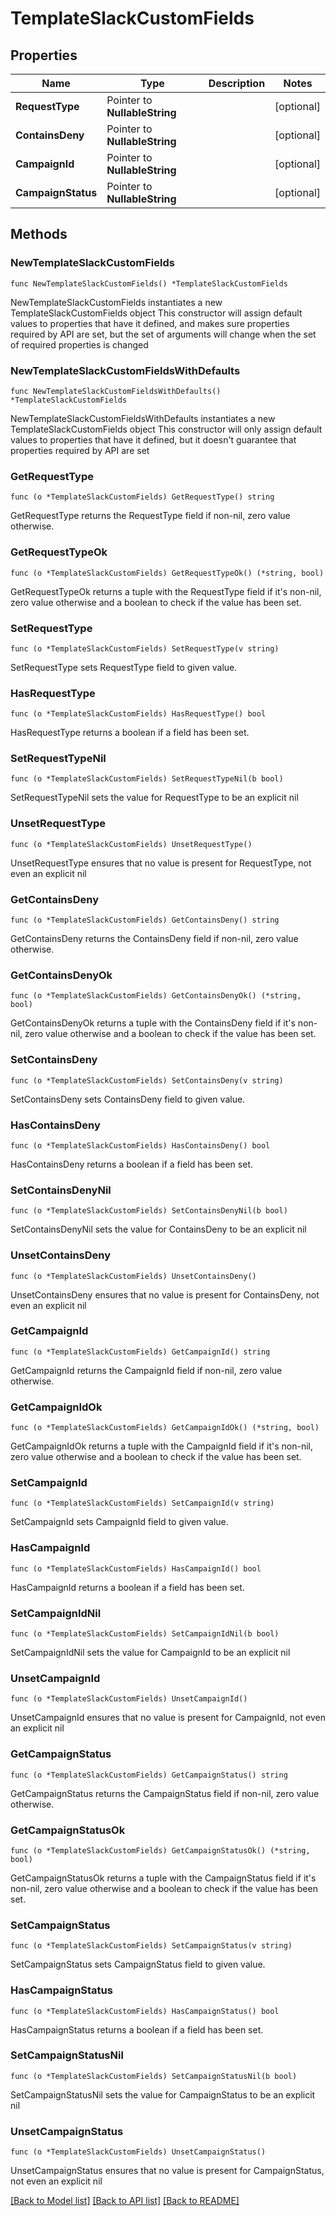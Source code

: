 # TemplateSlackCustomFields

## Properties

Name | Type | Description | Notes
------------ | ------------- | ------------- | -------------
**RequestType** | Pointer to **NullableString** |  | [optional] 
**ContainsDeny** | Pointer to **NullableString** |  | [optional] 
**CampaignId** | Pointer to **NullableString** |  | [optional] 
**CampaignStatus** | Pointer to **NullableString** |  | [optional] 

## Methods

### NewTemplateSlackCustomFields

`func NewTemplateSlackCustomFields() *TemplateSlackCustomFields`

NewTemplateSlackCustomFields instantiates a new TemplateSlackCustomFields object
This constructor will assign default values to properties that have it defined,
and makes sure properties required by API are set, but the set of arguments
will change when the set of required properties is changed

### NewTemplateSlackCustomFieldsWithDefaults

`func NewTemplateSlackCustomFieldsWithDefaults() *TemplateSlackCustomFields`

NewTemplateSlackCustomFieldsWithDefaults instantiates a new TemplateSlackCustomFields object
This constructor will only assign default values to properties that have it defined,
but it doesn't guarantee that properties required by API are set

### GetRequestType

`func (o *TemplateSlackCustomFields) GetRequestType() string`

GetRequestType returns the RequestType field if non-nil, zero value otherwise.

### GetRequestTypeOk

`func (o *TemplateSlackCustomFields) GetRequestTypeOk() (*string, bool)`

GetRequestTypeOk returns a tuple with the RequestType field if it's non-nil, zero value otherwise
and a boolean to check if the value has been set.

### SetRequestType

`func (o *TemplateSlackCustomFields) SetRequestType(v string)`

SetRequestType sets RequestType field to given value.

### HasRequestType

`func (o *TemplateSlackCustomFields) HasRequestType() bool`

HasRequestType returns a boolean if a field has been set.

### SetRequestTypeNil

`func (o *TemplateSlackCustomFields) SetRequestTypeNil(b bool)`

 SetRequestTypeNil sets the value for RequestType to be an explicit nil

### UnsetRequestType
`func (o *TemplateSlackCustomFields) UnsetRequestType()`

UnsetRequestType ensures that no value is present for RequestType, not even an explicit nil
### GetContainsDeny

`func (o *TemplateSlackCustomFields) GetContainsDeny() string`

GetContainsDeny returns the ContainsDeny field if non-nil, zero value otherwise.

### GetContainsDenyOk

`func (o *TemplateSlackCustomFields) GetContainsDenyOk() (*string, bool)`

GetContainsDenyOk returns a tuple with the ContainsDeny field if it's non-nil, zero value otherwise
and a boolean to check if the value has been set.

### SetContainsDeny

`func (o *TemplateSlackCustomFields) SetContainsDeny(v string)`

SetContainsDeny sets ContainsDeny field to given value.

### HasContainsDeny

`func (o *TemplateSlackCustomFields) HasContainsDeny() bool`

HasContainsDeny returns a boolean if a field has been set.

### SetContainsDenyNil

`func (o *TemplateSlackCustomFields) SetContainsDenyNil(b bool)`

 SetContainsDenyNil sets the value for ContainsDeny to be an explicit nil

### UnsetContainsDeny
`func (o *TemplateSlackCustomFields) UnsetContainsDeny()`

UnsetContainsDeny ensures that no value is present for ContainsDeny, not even an explicit nil
### GetCampaignId

`func (o *TemplateSlackCustomFields) GetCampaignId() string`

GetCampaignId returns the CampaignId field if non-nil, zero value otherwise.

### GetCampaignIdOk

`func (o *TemplateSlackCustomFields) GetCampaignIdOk() (*string, bool)`

GetCampaignIdOk returns a tuple with the CampaignId field if it's non-nil, zero value otherwise
and a boolean to check if the value has been set.

### SetCampaignId

`func (o *TemplateSlackCustomFields) SetCampaignId(v string)`

SetCampaignId sets CampaignId field to given value.

### HasCampaignId

`func (o *TemplateSlackCustomFields) HasCampaignId() bool`

HasCampaignId returns a boolean if a field has been set.

### SetCampaignIdNil

`func (o *TemplateSlackCustomFields) SetCampaignIdNil(b bool)`

 SetCampaignIdNil sets the value for CampaignId to be an explicit nil

### UnsetCampaignId
`func (o *TemplateSlackCustomFields) UnsetCampaignId()`

UnsetCampaignId ensures that no value is present for CampaignId, not even an explicit nil
### GetCampaignStatus

`func (o *TemplateSlackCustomFields) GetCampaignStatus() string`

GetCampaignStatus returns the CampaignStatus field if non-nil, zero value otherwise.

### GetCampaignStatusOk

`func (o *TemplateSlackCustomFields) GetCampaignStatusOk() (*string, bool)`

GetCampaignStatusOk returns a tuple with the CampaignStatus field if it's non-nil, zero value otherwise
and a boolean to check if the value has been set.

### SetCampaignStatus

`func (o *TemplateSlackCustomFields) SetCampaignStatus(v string)`

SetCampaignStatus sets CampaignStatus field to given value.

### HasCampaignStatus

`func (o *TemplateSlackCustomFields) HasCampaignStatus() bool`

HasCampaignStatus returns a boolean if a field has been set.

### SetCampaignStatusNil

`func (o *TemplateSlackCustomFields) SetCampaignStatusNil(b bool)`

 SetCampaignStatusNil sets the value for CampaignStatus to be an explicit nil

### UnsetCampaignStatus
`func (o *TemplateSlackCustomFields) UnsetCampaignStatus()`

UnsetCampaignStatus ensures that no value is present for CampaignStatus, not even an explicit nil

[[Back to Model list]](../README.md#documentation-for-models) [[Back to API list]](../README.md#documentation-for-api-endpoints) [[Back to README]](../README.md)


